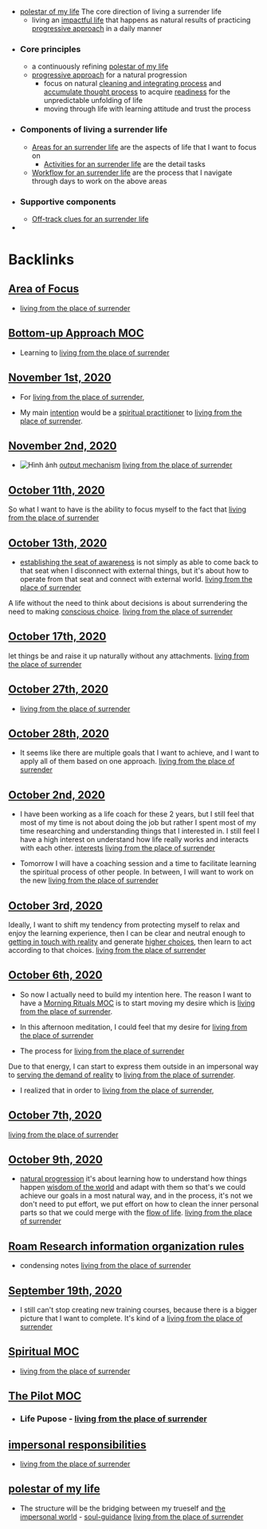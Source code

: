 - [polestar of my life](<polestar of my life.md>) The core direction of living a surrender life
    - living an [impactful life](<impactful life.md>) that happens as natural results of practicing [progressive approach](<progressive approach.md>) in a daily manner
- ### Core principles
    - a continuously refining [polestar of my life](<polestar of my life.md>)
    - [progressive approach](<progressive approach.md>) for a natural progression
        - focus on natural [cleaning and integrating process](<cleaning and integrating process.md>) and [accumulate thought process](<accumulate thought process.md>) to acquire [readiness](<readiness.md>) for the unpredictable unfolding of life
        - moving through life with learning attitude and trust the process
- ### Components of living a surrender life
    - [Areas for an surrender life](<Areas for an surrender life.md>) are the aspects of life that I want to focus on
        - [Activities for an surrender life](<Activities for an surrender life.md>) are the detail tasks 
    - [Workflow for an surrender life](<Workflow for an surrender life.md>) are the process that I navigate through days to work on the above areas
- ### Supportive components
    - [Off-track clues for an surrender life](<Off-track clues for an surrender life.md>)
- 

# Backlinks
## [Area of Focus](<Area of Focus.md>)
- [living from the place of surrender](<living from the place of surrender.md>)

## [Bottom-up Approach MOC](<Bottom-up Approach MOC.md>)
- Learning to [living from the place of surrender](<living from the place of surrender.md>)

## [November 1st, 2020](<November 1st, 2020.md>)
- For [living from the place of surrender](<living from the place of surrender.md>),

- My main [intention](<intention.md>) would be a [spiritual practitioner](<spiritual practitioner.md>) to [living from the place of surrender](<living from the place of surrender.md>).

## [November 2nd, 2020](<November 2nd, 2020.md>)
- ![Hình ảnh](https://pbs.twimg.com/media/EbqbNmqWoAEuC30?format=png&name=900x900) [output mechanism](<output mechanism.md>) [living from the place of surrender](<living from the place of surrender.md>)

## [October 11th, 2020](<October 11th, 2020.md>)
So what I want to have is the ability to focus myself to the fact that [living from the place of surrender](<living from the place of surrender.md>)

## [October 13th, 2020](<October 13th, 2020.md>)
- [establishing the seat of awareness](<establishing the seat of awareness.md>) is not simply as able to come back to that seat when I disconnect with external things, but it's about how to operate from that seat and connect with external world. [living from the place of surrender](<living from the place of surrender.md>)

A life without the need to think about decisions is about surrendering the need to making [conscious choice](<conscious choice.md>). [living from the place of surrender](<living from the place of surrender.md>)

## [October 17th, 2020](<October 17th, 2020.md>)
let things be and raise it up naturally without any attachments. [living from the place of surrender](<living from the place of surrender.md>)

## [October 27th, 2020](<October 27th, 2020.md>)
- [living from the place of surrender](<living from the place of surrender.md>)

## [October 28th, 2020](<October 28th, 2020.md>)
- It seems like there are multiple goals that I want to achieve, and I want to apply all of them based on one approach. [living from the place of surrender](<living from the place of surrender.md>)

## [October 2nd, 2020](<October 2nd, 2020.md>)
-  I have been working as a life coach for these 2 years, but I still feel that most of my time is not about doing the job but rather I spent most of my time researching and understanding things that I interested in. I still feel I have a high interest on understand how life really works and interacts with each other. [interests](<interests.md>) [living from the place of surrender](<living from the place of surrender.md>)

- Tomorrow I will have a coaching session and a time to facilitate learning the spiritual process of other people. In between, I will want to work on the new [living from the place of surrender](<living from the place of surrender.md>)

## [October 3rd, 2020](<October 3rd, 2020.md>)
Ideally, I want to shift my tendency from protecting myself to relax and enjoy the learning experience, then I can be clear and neutral enough to [getting in touch with reality](<getting in touch with reality.md>) and generate [higher choices](<higher choices.md>), then learn to act according to that choices. [living from the place of surrender](<living from the place of surrender.md>)

## [October 6th, 2020](<October 6th, 2020.md>)
- So now I actually need to build my intention here. The reason I want to have a [Morning Rituals MOC](<Morning Rituals MOC.md>) is to start moving my desire which is [living from the place of surrender](<living from the place of surrender.md>).

- In this afternoon meditation, I could feel that my desire for [living from the place of surrender](<living from the place of surrender.md>)

- The process for [living from the place of surrender](<living from the place of surrender.md>)

Due to that energy, I can start to express them outside in an impersonal way to [serving the demand of reality](<serving the demand of reality.md>) to [living from the place of surrender](<living from the place of surrender.md>).

- I realized that in order to [living from the place of surrender](<living from the place of surrender.md>),

## [October 7th, 2020](<October 7th, 2020.md>)
[living from the place of surrender](<living from the place of surrender.md>)

## [October 9th, 2020](<October 9th, 2020.md>)
- [natural progression](<natural progression.md>) it's about learning how to understand how things happen [wisdom of the world](<wisdom of the world.md>) and adapt with them so that's we could achieve our goals in a most natural way, and in the process, it's not we don't need to put effort, we put effort on how to clean the inner personal parts so that we could merge with the [flow of life](<flow of life.md>). [living from the place of surrender](<living from the place of surrender.md>)

## [Roam Research information organization rules](<Roam Research information organization rules.md>)
- condensing notes [living from the place of surrender](<living from the place of surrender.md>)

## [September 19th, 2020](<September 19th, 2020.md>)
- I still can't stop creating new training courses, because there is a bigger picture that I want to complete. It's kind of a [living from the place of surrender](<living from the place of surrender.md>)

## [Spiritual MOC](<Spiritual MOC.md>)
- [living from the place of surrender](<living from the place of surrender.md>)

## [The Pilot MOC](<The Pilot MOC.md>)
- ### Life Pupose - [living from the place of surrender](<living from the place of surrender.md>)

## [impersonal responsibilities](<impersonal responsibilities.md>)
- [living from the place of surrender](<living from the place of surrender.md>)

## [polestar of my life](<polestar of my life.md>)
- The structure will be the bridging between my trueself and [the impersonal world](<the impersonal world.md>) - [soul-guidance](<soul-guidance.md>) [living from the place of surrender](<living from the place of surrender.md>)

